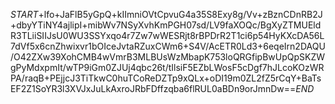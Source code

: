 $START$+lfo+JaFlB5yGpQ+kIImniOVtCpvuG4a35S8Exy8g/Vv+zBznCDnRB2J+dbyYTiNY4ajlipI+mibWv7NSyXvhKmPGH07sd/LV9faXOQc/BgXyZTMUEldR3TLiiSIIJsU0WU3SSYxqo4r7Zw7wWESRjt8rBPDrR2T1ci6p54HyKXcDA56L7dVf5x6cnZhwixvr1bOIceJvtaRZuxCWm6+S4V/AcETR0Ld3+6eqeIrn2DAQU/O42ZXw39XohCMB4wVmrB3MLBUsWzMbapK753loQRGfipBwUpQpSKZWgPyMdxpmIt/wTP9iGm0ZJUj4qbc26t/tIlsiF5EZbLWosF5cDgf7hJLcoKOzWRPA/raqB+PEjjcJ3TiTkwC0huTCoReDZTp9xQLx+oDI19m0ZL2fZ5rCqY+BaTsEF2Z1SoYR3l3XVJxJuLkAxroJRbFDffzqba6flRUL0aBDn9orJmnDw==$END$